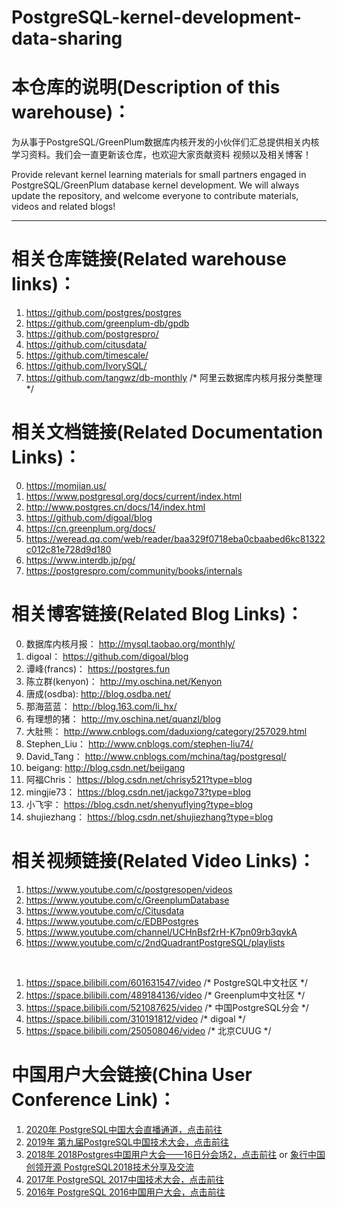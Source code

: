 # PostgreSQL-kernel-development-data-sharing

# 本仓库的说明(Description of this warehouse)：
为从事于PostgreSQL/GreenPlum数据库内核开发的小伙伴们汇总提供相关内核学习资料。我们会一直更新该仓库，也欢迎大家贡献资料 视频以及相关博客！

Provide relevant kernel learning materials for small partners engaged in PostgreSQL/GreenPlum database kernel development. We will always update the repository, and welcome everyone to contribute materials, videos and related blogs!
<hr>

# 相关仓库链接(Related warehouse links)：
1. https://github.com/postgres/postgres
2. https://github.com/greenplum-db/gpdb
3. https://github.com/postgrespro/
4. https://github.com/citusdata/
5. https://github.com/timescale/
6. https://github.com/IvorySQL/
7. https://github.com/tangwz/db-monthly /* 阿里云数据库内核月报分类整理 */


# 相关文档链接(Related Documentation Links)：
0. https://momjian.us/
1. https://www.postgresql.org/docs/current/index.html
2. http://www.postgres.cn/docs/14/index.html
3. https://github.com/digoal/blog
4. https://cn.greenplum.org/docs/
5. https://weread.qq.com/web/reader/baa329f0718eba0cbaabed6kc81322c012c81e728d9d180
6. https://www.interdb.jp/pg/
7. https://postgrespro.com/community/books/internals


# 相关博客链接(Related Blog Links)：
0. 数据库内核月报： http://mysql.taobao.org/monthly/
1. digoal： https://github.com/digoal/blog
2. 谭峰(francs)： https://postgres.fun
3. 陈立群(kenyon)： http://my.oschina.net/Kenyon
4. 唐成(osdba): http://blog.osdba.net/
5. 那海蓝蓝： http://blog.163.com/li_hx/
6. 有理想的猪： http://my.oschina.net/quanzl/blog
7. 大肚熊： http://www.cnblogs.com/daduxiong/category/257029.html
8. Stephen_Liu： http://www.cnblogs.com/stephen-liu74/
9. David_Tang： http://www.cnblogs.com/mchina/tag/postgresql/
10. beigang: http://blog.csdn.net/beiigang
11. 阿福Chris： https://blog.csdn.net/chrisy521?type=blog
12. mingjie73： https://blog.csdn.net/jackgo73?type=blog
13. 小飞宇： https://blog.csdn.net/shenyuflying?type=blog
14. shujiezhang： https://blog.csdn.net/shujiezhang?type=blog


# 相关视频链接(Related Video Links)：
1. https://www.youtube.com/c/postgresopen/videos
2. https://www.youtube.com/c/GreenplumDatabase
3. https://www.youtube.com/c/Citusdata
4. https://www.youtube.com/c/EDBPostgres
5. https://www.youtube.com/channel/UCHnBsf2rH-K7pn09rb3qvkA
6. https://www.youtube.com/c/2ndQuadrantPostgreSQL/playlists

<br>

1. https://space.bilibili.com/601631547/video /* PostgreSQL中文社区 */
2. https://space.bilibili.com/489184136/video /* Greenplum中文社区 */
3. https://space.bilibili.com/521087625/video /* 中国PostgreSQL分会 */
4. https://space.bilibili.com/310191812/video /* digoal */
5. https://space.bilibili.com/250508046/video /* 北京CUUG */

# 中国用户大会链接(China User Conference Link)：
1. [2020年 PostgreSQL中国大会直播通道，点击前往](https://mp.weixin.qq.com/s?__biz=MjM5MjMxMTMyOA==&mid=2649189934&idx=1&sn=3878b24fdbc0879001bd1fcb9bc0154d&chksm=bebbff6189cc767711839e76cb13b92520d2d4be2f63387746ec6a0e0621a0f0da7b463dc23f&xtrack=1&scene=0&subscene=10000&clicktime=1623144730&enterid=1623144730&ascene=7&devicetype=android-29&version=28000694&nettype=cmnet&abtest_cookie=AAACAA==&lang=zh_CN&exportkey=AbPmDSsD67AWhjzBiAWo6ck=&pass_ticket=3IQ0sXFeF/zw03iTYGq/yAvCY422o/dRhiiwFhhT2dyh7NtOgjQTVkKxuT/gs1Ax&wx_header=1)
2. [2019年 第九届PostgreSQL中国技术大会，点击前往](https://developer.aliyun.com/live/1708?spm=a2c6h.12873587.0.0.42f952c2dtRw0d)
3. [2018年 2018Postgres中国用户大会——16日分会场2，点击前往](https://developer.aliyun.com/live/664) or [象行中国 创领开源 PostgreSQL2018技术分享及交流](https://www.itdks.com/Act/apply?id=2546&from=search)
4. [2017年 PostgreSQL 2017中国技术大会，点击前往](https://www.itdks.com/Course/detail?id=6050)
5. [2016年 PostgreSQL 2016中国用户大会，点击前往](https://www.itdks.com/Act/apply?id=1342&from=search)
